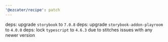 ```yaml
---
'@ezcater/recipe': patch
---
```


deps: upgrade `storybook` to `7.0.8`
deps: upgrade `storybook-addon-playroom` to `4.0.0`
deps: lock `typescript` to `4.6.3` due to stitches issues with any newer version
